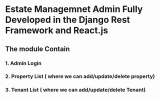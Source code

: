 # Estate Managemnet Admin Fully Developed in the Django Rest Framework and React.js

## The module Contain 
### 1. Admin Login 
### 2. Property List ( where we can add/update/delete property) 
### 3. Tenant List ( where we can add/update/delete Tenant) 
